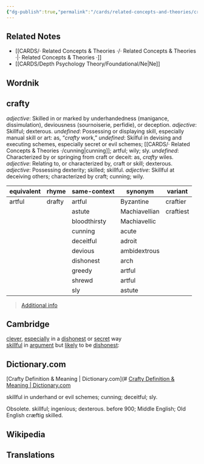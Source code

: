 ```yaml
---
{"dg-publish":true,"permalink":"/cards/related-concepts-and-theories/crafty/","created":"2023-01-29T17:54:06.538+01:00","updated":"2023-04-27T14:03:22.119+02:00"}
---
```



## Related Notes 
- [[CARDS/· Related Concepts & Theories ·/· Related Concepts & Theories ·\|· Related Concepts & Theories ·]]
- [[CARDS/Depth Psychology Theory/Foundational/Ne\|Ne]]

## Wordnik

## crafty
*adjective*: Skilled in or marked by underhandedness (manigance, dissimulation), deviousness (sournoiserie, perfidie), or deception.
*adjective*: Skillful; dexterous.
*undefined*: Possessing or displaying skill, especially manual skill or art: as, “<em>crafty</em> work,”
*undefined*: Skilful in devising and executing schemes, especially secret or evil schemes; [[CARDS/· Related Concepts & Theories ·/cunning\|cunning]]; artful; wily; sly.
*undefined*: Characterized by or springing from craft or deceit: as, <em>crafty</em> wiles.
*adjective*: Relating to, or characterized by, craft or skill; dexterous.
*adjective*: Possessing dexterity; skilled; skillful.
*adjective*: Skillful at deceiving others; characterized by craft; cunning; wily.

| equivalent |rhyme |same-context |synonym |variant |
| --- | --- | --- | --- | --- |
| artful | drafty | artful | Byzantine | craftier |
|  |  | astute | Machiavellian | craftiest |
|  |  | bloodthirsty | Machiavellic |  |
|  |  | cunning | acute |  |
|  |  | deceitful | adroit |  |
|  |  | devious | ambidextrous |  |
|  |  | dishonest | arch |  |
|  |  | greedy | artful |  |
|  |  | shrewd | artful |  |
|  |  | sly | astute |  |

> [Additional info](https://www.wordnik.com/words/crafty)

## Cambridge
[clever](https://dictionary.cambridge.org/dictionary/english/clever "clever"), [especially](https://dictionary.cambridge.org/dictionary/english/especially "especially") in a [dishonest](https://dictionary.cambridge.org/dictionary/english/dishonest "dishonest") or [secret](https://dictionary.cambridge.org/dictionary/english/secret "secret") way
[skillful](https://dictionary.cambridge.org/us/dictionary/english/skill "skillful") in [argument](https://dictionary.cambridge.org/us/dictionary/english/argument "argument") but [likely](https://dictionary.cambridge.org/us/dictionary/english/likely "likely") to be [dishonest](https://dictionary.cambridge.org/us/dictionary/english/dishonest "dishonest"):

## Dictionary.com
[Crafty Definition & Meaning | Dictionary.com](# [Crafty Definition & Meaning | Dictionary.com](https://www.dictionary.com/browse/crafty)

skillful in underhand or evil schemes; cunning; deceitful; sly.

Obsolete. skillful; ingenious; dexterous.
before 900; Middle English; Old English cræftig skilled. 

## Wikipedia 


## Translations 

